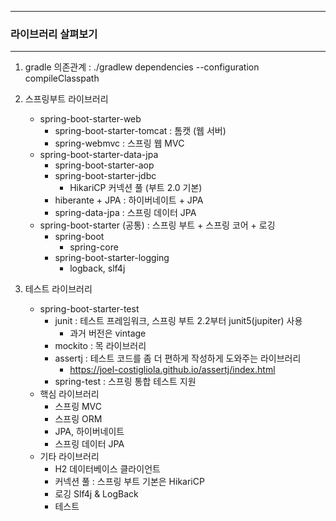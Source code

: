 -----
### 라이브러리 살펴보기
-----
1. gradle 의존관계 : ./gradlew dependencies --configuration compileClasspath
2. 스프링부트 라이브러리
   - spring-boot-starter-web
     + spring-boot-starter-tomcat : 톰캣 (웹 서버)
     + spring-webmvc : 스프링 웹 MVC
   - spring-boot-starter-data-jpa
     + spring-boot-starter-aop
     + spring-boot-starter-jdbc
       * HikariCP 커넥션 풀 (부트 2.0 기본)
     + hiberante + JPA : 하이버네이트 + JPA
     + spring-data-jpa : 스프링 데이터 JPA
   - spring-boot-starter (공통) : 스프링 부트 + 스프링 코어 + 로깅
     + spring-boot
       * spring-core
     + spring-boot-starter-logging
       * logback, slf4j

3. 테스트 라이브러리
   - spring-boot-starter-test
     + junit : 테스트 프레임워크, 스프링 부트 2.2부터 junit5(jupiter) 사용
       * 과거 버전은 vintage
     + mockito : 목 라이브러리
     + assertj : 테스트 코드를 좀 더 편하게 작성하게 도와주는 라이브러리
       * https://joel-costigliola.github.io/assertj/index.html
     + spring-test : 스프링 통합 테스트 지원
   - 핵심 라이브러리
     + 스프링 MVC
     + 스프링 ORM
     + JPA, 하이버네이트
     + 스프링 데이터 JPA
   - 기타 라이브러리
     + H2 데이터베이스 클라이언트
     + 커넥션 풀 : 스프링 부트 기본은 HikariCP
     + 로깅 Slf4j & LogBack
     + 테스트
